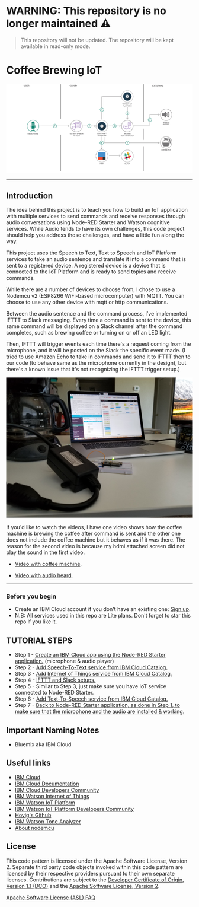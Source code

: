 # WARNING: This repository is no longer maintained :warning:

> This repository will not be updated. The repository will be kept available in read-only mode.

# Coffee Brewing IoT

![](img/coffee-machine-arch-latest.png)

<hr>

## Introduction

The idea behind this project is to teach you how to build an IoT application with multiple services to send commands and receive responses through audio conversations using Node-RED Starter and Watson cognitive services. While Audio tends to have its own challenges, this code project should help you address those challenges, and have a little fun along the way.

This project uses the Speech to Text, Text to Speech and IoT Platform services to take an audio sentence and translate it into a command that is sent to a registered device. A registered device is a device that is connected to the IoT Platform and is ready to send topics and receive commands.

While there are a number of devices to choose from, I chose to use a Nodemcu v2 (ESP8266 WiFi-based microcomputer) with MQTT. You can choose to use any other device with mqtt or http communications.

Between the audio sentence and the command process, I’ve implemented IFTTT to Slack messaging. Every time a command is sent to the device, this same command will be displayed on a Slack channel after the command completes, such as brewing coffee or turning on or off an LED light.

Then, IFTTT will trigger events each time there's a request coming from the microphone, and it will be posted on the Slack the specific event made. (I tried to use Amazon Echo to take in commands and send it to IFTTT then to our code (to behave same as the microphone currently in the design), but there's a known issue that it's not recognizing the IFTTT trigger setup.)


![](img/hw-setup.jpg)


If you'd like to watch the videos, I have one video shows how the coffee machine is brewing the coffee after command is sent and the other one does not include the coffee machine but it behaves as if it was there. The reason for the second video is because my hdmi attached screen did not play the sound in the first video.

* [Video with coffee machine](https://youtu.be/JYZVim6CiUw).

* [Video with audio heard](https://youtu.be/zBqWUEjVTzs).

<hr>

### Before you begin

* Create an IBM Cloud account if you don't have an existing one: [Sign up](https://console.ng.bluemix.net/registration).
* N.B: All services used in this repo are Lite plans. Don't forget to star this repo if you like it.



## TUTORIAL STEPS

* Step 1 - [Create an IBM Cloud app using the Node-RED Starter application.](steps/nodered.md) (microphone & audio player)
* Step 2 - [Add Speech-To-Text service from IBM Cloud Catalog.](steps/stt.md)
* Step 3 - [Add Internet of Things service from IBM Cloud Catalog.](steps/iot.md)
* Step 4 - [IFTTT and Slack setups.](steps/ifttt.md)
* Step 5 - Similar to Step 3, just make sure you have IoT service connected to Node-RED Starter.
* Step 6 - [Add Text-To-Speech service from IBM Cloud Catalog.](steps/tts.md)
* Step 7 - [Back to Node-RED Starter application, as done in Step 1, to make sure that the microphone and the audio are installed & working.](steps/nodered.md)



## Important Naming Notes

* Bluemix aka IBM Cloud


## Useful links

* [IBM Cloud](https://bluemix.net/)  
* [IBM Cloud Documentation](https://www.ng.bluemix.net/docs/)  
* [IBM Cloud Developers Community](http://developer.ibm.com/bluemix)  
* [IBM Watson Internet of Things](http://www.ibm.com/internet-of-things/)  
* [IBM Watson IoT Platform](http://www.ibm.com/internet-of-things/iot-solutions/watson-iot-platform/)   
* [IBM Watson IoT Platform Developers Community](https://developer.ibm.com/iotplatform/)
* [Hovig's Github](https://github.com/hovig?tab=repositories)
* [IBM Watson Tone Analyzer](https://console.bluemix.net/docs/services/tone-analyzer/index.html#tone-analyzer-endpoints)
* [About nodemcu](http://nodemcu.com/index_en.html)


## License
This code pattern is licensed under the Apache Software License, Version 2.  Separate third party code objects invoked within this code pattern are licensed by their respective providers pursuant to their own separate licenses. Contributions are subject to the [Developer Certificate of Origin, Version 1.1 (DCO)](https://developercertificate.org/) and the [Apache Software License, Version 2](http://www.apache.org/licenses/LICENSE-2.0.txt).

[Apache Software License (ASL) FAQ](http://www.apache.org/foundation/license-faq.html#WhatDoesItMEAN)

